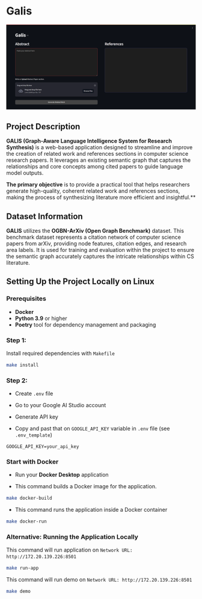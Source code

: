 # Galis

![alt text](app.png)

## Project Description
<strong>GALIS (Graph-Aware Language Intelligence System for Research Synthesis)</strong> is a web-based application designed to streamline and improve the creation of related work and references sections in computer science research papers. It leverages an existing semantic graph that captures the relationships and core concepts among cited papers to guide language model outputs. 

<strong>The primary objective</strong> is to provide a practical tool that helps researchers generate high-quality, coherent related work and references sections, making the process of synthesizing literature more efficient and insightful.**

## Dataset Information
<strong>GALIS</strong> utilizes the <strong>OGBN-ArXiv (Open Graph Benchmark)</strong> dataset. This benchmark dataset represents a citation network of computer science papers from arXiv, providing node features, citation edges, and research area labels. It is used for training and evaluation within the project to ensure the semantic graph accurately captures the intricate relationships within CS literature.

## Setting Up the Project Locally on <strong>Linux</strong>

### Prerequisites
- <strong>Docker</strong> 
- <strong>Python 3.9</strong> or higher
- <strong>Poetry</strong> tool for dependency management and packaging
  
### Step 1:

Install required dependencies with ```Makefile```

```bash
make install
```

### Step 2:

- Create ```.env``` file

- Go to your Google AI Studio account
- Generate API key
- Copy and past that on ```GOOGLE_API_KEY``` variable in ```.env``` file (see ```.env_template```)

```
GOOGLE_API_KEY=your_api_key
```

### Start with <strong>Docker</strong>

- Run your <strong>Docker Desktop</strong> application

- This command builds a Docker image for the application.

```bash
make docker-build
```

- This command runs the application inside a Docker container

```bash
make docker-run
```

### Alternative: Running the Application Locally

This command will run application on ```Network URL: http://172.20.139.226:8501```
```bash
make run-app
```

This command will run demo on ```Network URL: http://172.20.139.226:8501```
```bash
make demo
```
